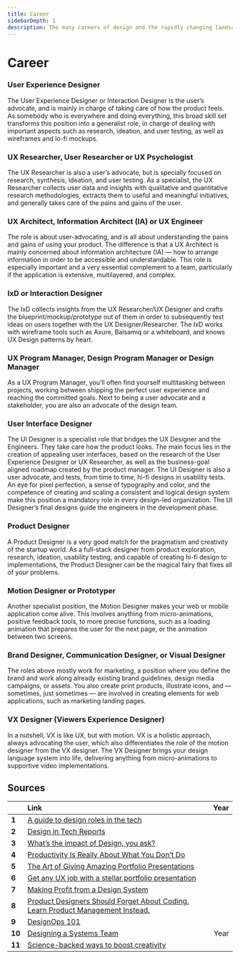 ```yaml
---
title: Career
sidebarDepth: 1
description: The many careers of design and the rapidly changing landscape of titles.
---
```


# Career

### User Experience Designer

The User Experience Designer or Interaction Designer is the user’s advocate, and is mainly in charge of taking care of how the product feels. As somebody who is everywhere and doing everything, this broad skill set transforms this position into a generalist role, in charge of dealing with important aspects such as research, ideation, and user testing, as well as wireframes and lo-fi mockups.

### UX Researcher, User Researcher or UX Psychologist

The UX Researcher is also a user’s advocate, but is specially focused on research, synthesis, ideation, and user testing. As a specialist, the UX Researcher collects user data and insights with qualitative and quantitative research methodologies, extracts them to useful and meaningful initiatives, and generally takes care of the pains and gains of the user.

### UX Architect, Information Architect \(IA\) or UX Engineer

The role is about user-advocating, and is all about understanding the pains and gains of using your product. The difference is that a UX Architect is mainly concerned about information architecture \(IA\) — how to arrange information in order to be accessible and understandable. This role is especially important and a very essential complement to a team, particularly if the application is extensive, multilayered, and complex.

### IxD or Interaction Designer

The IxD collects insights from the UX Researcher/UX Designer and crafts the blueprint/mockup/prototype out of them in order to subsequently test ideas on users together with the UX Designer/Researcher. The IxD works with wireframe tools such as Axure, Balsamiq or a whiteboard, and knows UX Design patterns by heart.

### UX Program Manager, Design Program Manager or Design Manager

As a UX Program Manager, you’ll often find yourself multitasking between projects, working between shipping the perfect user experience and reaching the committed goals. Next to being a user advocate and a stakeholder, you are also an advocate of the design team.

### User Interface Designer

The UI Designer is a specialist role that bridges the UX Designer and the Engineers. They take care how the product looks. The main focus lies in the creation of appealing user interfaces, based on the research of the User Experience Designer or UX Researcher, as well as the business-goal aligned roadmap created by the product manager. The UI Designer is also a user advocate, and tests, from time to time, hi-fi designs in usability tests. An eye for pixel perfection, a sense of typography and color, and the competence of creating and scaling a consistent and logical design system make this position a mandatory role in every design-led organization. The UI Designer’s final designs guide the engineers in the development phase.

### Product Designer

A Product Designer is a very good match for the pragmatism and creativity of the startup world. As a full-stack designer from product exploration, research, ideation, usability testing, and capable of creating hi-fi design to implementations, the Product Designer can be the magical fairy that fixes all of your problems.

### Motion Designer or Prototyper

Another specialist position, the Motion Designer makes your web or mobile application come alive. This involves anything from micro-animations, positive feedback tools, to more precise functions, such as a loading animation that prepares the user for the next page, or the animation between two screens.

### Brand Designer, Communication Designer, or Visual Designer

The roles above mostly work for marketing, a position where you define the brand and work along already existing brand guidelines, design media campaigns, or assets. You also create print products, illustrate icons, and — sometimes, just sometimes — are involved in creating elements for web applications, such as marketing landing pages.

### VX Designer \(Viewers Experience Designer\)

In a nutshell, VX is like UX, but with motion. VX is a holistic approach, always advocating the user, which also differentiates the role of the motion designer from the VX designer. The VX Designer brings your design language system into life, delivering anything from micro-animations to supportive video implementations.

## Sources

|  | Link | Year |
| :--- | :--- | ---: |
| **1** | [A guide to design roles in the tech](https://medium.com/getting-started-as-a-designer/a-guide-to-design-roles-in-the-tech-ecosystem-2019-f2df1ff1c64e) |  |
| **2** | [Design in Tech Reports](https://designintech.report/) |  |
| **3** | [What’s the impact of Design, you ask?](https://uxdesign.cc/whats-the-impact-of-design-you-ask-31922d394956) |  |
| **4** | [Productivity Is Really About What You Don’t Do](https://jkglei.com/getting-things-done/) |  |
| **5** | [The Art of Giving Amazing Portfolio Presentations](https://medium.muz.li/the-art-of-giving-amazing-portfolio-presentations-656cddcd69a) |  |
| **6** | [Get any UX job with a stellar portfolio presentation](https://uxplanet.org/get-any-design-job-with-a-stellar-portfolio-presentation-by-reading-this-1b9ede9a479a) |  |
| **7** | [Making Profit from a Design System](https://medium.com/sketch-app-sources/making-profit-from-a-design-system-a78eea017104) |  |
| **8** | [Product Designers Should Forget About Coding. Learn Product Management Instead.](https://medium.com/hubspot-product/designers-should-forget-about-coding-learn-product-management-instead-5285b538b364) |  |
| **9** | [DesignOps 101](https://www.nngroup.com/articles/design-operations-101/) |  |
| **10** | [Designing a Systems Team](https://medium.com/eightshapes-llc/designing-a-systems-team-d22f27a2d81d) | Year |
| **11** | [Science-backed ways to boost creativity](https://uxplanet.org/science-backed-ways-to-boost-creativity-28b140b420bc) |  |



